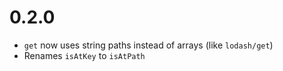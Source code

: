 # 0.2.0

- `get` now uses string paths instead of arrays (like `lodash/get`)
- Renames `isAtKey` to `isAtPath`
